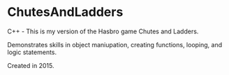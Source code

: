 # ChutesAndLadders
C++ - This is my version of the Hasbro game Chutes and Ladders.

Demonstrates skills in object maniupation, creating functions, looping, and logic statements.

Created in 2015.
